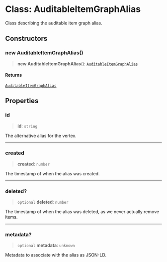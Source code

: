 # Class: AuditableItemGraphAlias

Class describing the auditable item graph alias.

## Constructors

### new AuditableItemGraphAlias()

> **new AuditableItemGraphAlias**(): [`AuditableItemGraphAlias`](AuditableItemGraphAlias.md)

#### Returns

[`AuditableItemGraphAlias`](AuditableItemGraphAlias.md)

## Properties

### id

> **id**: `string`

The alternative alias for the vertex.

***

### created

> **created**: `number`

The timestamp of when the alias was created.

***

### deleted?

> `optional` **deleted**: `number`

The timestamp of when the alias was deleted, as we never actually remove items.

***

### metadata?

> `optional` **metadata**: `unknown`

Metadata to associate with the alias as JSON-LD.
